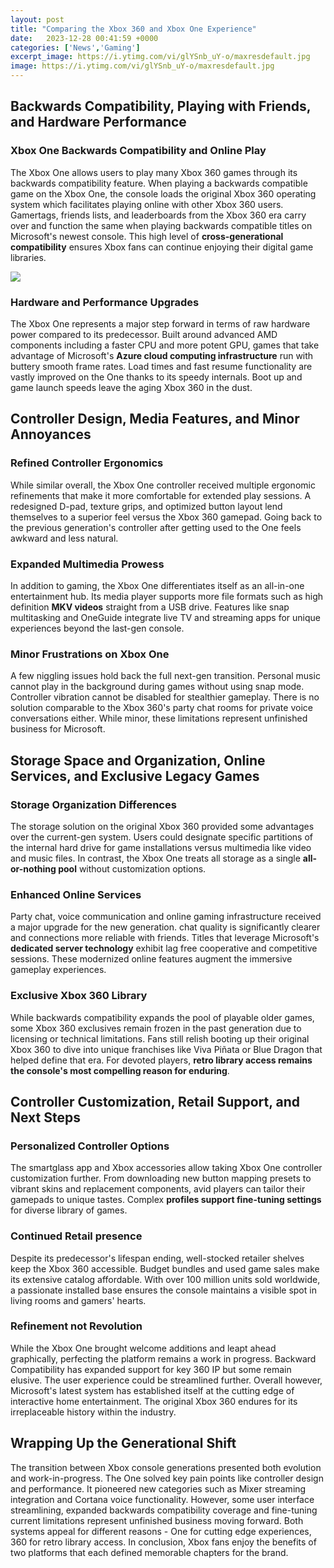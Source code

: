 ```yaml
---
layout: post
title: "Comparing the Xbox 360 and Xbox One Experience"
date:   2023-12-28 00:41:59 +0000
categories: ['News','Gaming']
excerpt_image: https://i.ytimg.com/vi/glYSnb_uY-o/maxresdefault.jpg
image: https://i.ytimg.com/vi/glYSnb_uY-o/maxresdefault.jpg
---
```


## Backwards Compatibility, Playing with Friends, and Hardware Performance 
### **Xbox One Backwards Compatibility and Online Play**
The Xbox One allows users to play many Xbox 360 games through its backwards compatibility feature. When playing a backwards compatible game on the Xbox One, the console loads the original Xbox 360 operating system which facilitates playing online with other Xbox 360 users. Gamertags, friends lists, and leaderboards from the Xbox 360 era carry over and function the same when playing backwards compatible titles on Microsoft's newest console. This high level of **cross-generational compatibility** ensures Xbox fans can continue enjoying their digital game libraries.

![](http://static.diffen.com/uploadz/2/20/Xbox-One-vs-360-Live-Gold-features.png)
### **Hardware and Performance Upgrades**  
The Xbox One represents a major step forward in terms of raw hardware power compared to its predecessor. Built around advanced AMD components including a faster CPU and more potent GPU, games that take advantage of Microsoft's **Azure cloud computing infrastructure** run with buttery smooth frame rates. Load times and fast resume functionality are vastly improved on the One thanks to its speedy internals. Boot up and game launch speeds leave the aging Xbox 360 in the dust.
## Controller Design, Media Features, and Minor Annoyances
### **Refined Controller Ergonomics**
While similar overall, the Xbox One controller received multiple ergonomic refinements that make it more comfortable for extended play sessions. A redesigned D-pad, texture grips, and optimized button layout lend themselves to a superior feel versus the Xbox 360 gamepad. Going back to the previous generation's controller after getting used to the One feels awkward and less natural.
### **Expanded Multimedia Prowess**  
In addition to gaming, the Xbox One differentiates itself as an all-in-one entertainment hub. Its media player supports more file formats such as high definition **MKV videos** straight from a USB drive. Features like snap multitasking and OneGuide integrate live TV and streaming apps for unique experiences beyond the last-gen console.
### **Minor Frustrations on Xbox One**  
A few niggling issues hold back the full next-gen transition. Personal music cannot play in the background during games without using snap mode. Controller vibration cannot be disabled for stealthier gameplay. There is no solution comparable to the Xbox 360's party chat rooms for private voice conversations either. While minor, these limitations represent unfinished business for Microsoft.
## Storage Space and Organization, Online Services, and Exclusive Legacy Games
### **Storage Organization Differences**   
The storage solution on the original Xbox 360 provided some advantages over the current-gen system. Users could designate specific partitions of the internal hard drive for game installations versus multimedia like video and music files. In contrast, the Xbox One treats all storage as a single **all-or-nothing pool** without customization options. 
### **Enhanced Online Services**
Party chat, voice communication and online gaming infrastructure received a major upgrade for the new generation. chat quality is significantly clearer and connections more reliable with friends. Titles that leverage Microsoft's **dedicated server technology** exhibit lag free cooperative and competitive sessions. These modernized online features augment the immersive gameplay experiences.
### **Exclusive Xbox 360 Library**  
While backwards compatibility expands the pool of playable older games, some Xbox 360 exclusives remain frozen in the past generation due to licensing or technical limitations. Fans still relish booting up their original Xbox 360 to dive into unique franchises like Viva Piñata or Blue Dragon that helped define that era. For devoted players, **retro library access remains the console's most compelling reason for enduring**.
## Controller Customization, Retail Support, and Next Steps 
### **Personalized Controller Options**  
The smartglass app and Xbox accessories allow taking Xbox One controller customization further. From downloading new button mapping presets to vibrant skins and replacement components, avid players can tailor their gamepads to unique tastes. Complex **profiles support fine-tuning settings** for diverse library of games.
### **Continued Retail presence**  
Despite its predecessor's lifespan ending, well-stocked retailer shelves keep the Xbox 360 accessible. Budget bundles and used game sales make its extensive catalog affordable. With over 100 million units sold worldwide, a passionate installed base ensures the console maintains a visible spot in living rooms and gamers' hearts. 
### **Refinement not Revolution**
While the Xbox One brought welcome additions and leapt ahead graphically, perfecting the platform remains a work in progress. Backward Compatibility has expanded support for key 360 IP but some remain elusive. The user experience could be streamlined further. Overall however, Microsoft's latest system has established itself at the cutting edge of interactive home entertainment. The original Xbox 360 endures for its irreplaceable history within the industry.
## Wrapping Up the Generational Shift 
The transition between Xbox console generations presented both evolution and work-in-progress. The One solved key pain points like controller design and performance. It pioneered new categories such as Mixer streaming integration and Cortana voice functionality. However, some user interface streamlining, expanded backwards compatibility coverage and fine-tuning current limitations represent unfinished business moving forward. Both systems appeal for different reasons - One for cutting edge experiences, 360 for retro library access. In conclusion, Xbox fans enjoy the benefits of two platforms that each defined memorable chapters for the brand.